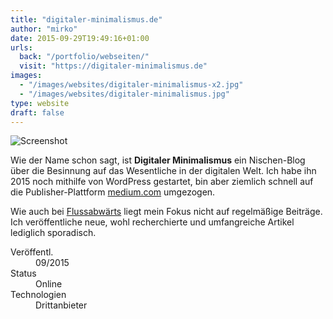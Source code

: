 ```yaml
---
title: "digitaler-minimalismus.de"
author: "mirko"
date: 2015-09-29T19:49:16+01:00
urls:
  back: "/portfolio/webseiten/"
  visit: "https://digitaler-minimalismus.de"
images:
  - "/images/websites/digitaler-minimalismus-x2.jpg"
  - "/images/websites/digitaler-minimalismus.jpg"
type: website
draft: false
---
```


![Screenshot](/images/websites/digitaler-minimalismus-x2.jpg)

Wie der Name schon sagt, ist **Digitaler Minimalismus** ein Nischen-Blog über die Besinnung auf das Wesentliche in der digitalen Welt. Ich habe ihn 2015 noch mithilfe von WordPress gestartet, bin aber ziemlich schnell auf die Publisher-Plattform [medium.com](https://medium.com) umgezogen.

Wie auch bei [Flussabwärts](/portfolio/webseiten/flussabwaerts) liegt mein Fokus nicht auf regelmäßige Beiträge. Ich veröffentliche neue, wohl recherchierte und umfangreiche Artikel lediglich sporadisch.

<dl>
  <dt>Veröffentl.</dt><dd>09/2015</dd>
  <dt>Status</dt><dd>Online</dd>
  <dt>Technologien</dt><dd>Drittanbieter</dd>
</dl>
